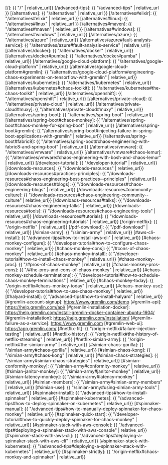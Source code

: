[/]:                                            {{ "/" | relative_url}}
[/advanced-tips]:                               {{ "/advanced-tips" | relative_url }}
[/alternatives]:                                {{ "/alternatives" | relative_url }}
[/alternatives#elixir]:                         {{ "/alternatives#elixir" | relative_url }}
[/alternatives#linux]:                          {{ "/alternatives#linux" | relative_url }}
[/alternatives#maven]:                          {{ "/alternatives#maven" | relative_url }}
[/alternatives#windows]:                        {{ "/alternatives#windows" | relative_url }}
[/alternatives/azure]:                          {{ "/alternatives/azure" | relative_url}}
[/alternatives/azure#fault-analysis-service]:   {{ "/alternatives/azure#fault-analysis-service" | relative_url}}
[/alternatives/docker]:                         {{ "/alternatives/docker" | relative_url}}
[/alternatives/docker#pumba]:                   {{ "/alternatives/docker#pumba" | relative_url}}
[/alternatives/google-cloud-platform]:          {{ "/alternatives/google-cloud-platform" | relative_url}}
[/alternatives/google-cloud-platform#gremlin]:  {{ "/alternatives/google-cloud-platform#engineering-chaos-experiments-on-tensorflow-with-gremlin" | relative_url}}
[/alternatives/kubernetes]:                     {{ "/alternatives/kubernetes" | relative_url}}
[/alternatives/kubernetes#chaos-toolkit]:       {{ "/alternatives/kubernetes#the-chaos-toolkit" | relative_url}}
[/alternatives/openshift]:                      {{ "/alternatives/openshift" | relative_url}}
[/alternatives/private-cloud]:                  {{ "/alternatives/private-cloud" | relative_url}}
[/alternatives/private-cloud#muxy]:             {{ "/alternatives/private-cloud#muxy" | relative_url}}
[/alternatives/spring-boot]:                    {{ "/alternatives/spring-boot" | relative_url}}
[/alternatives/spring-boot#chaos-monkey]:       {{ "/alternatives/spring-boot#chaos-monkey-for-spring-boot" | relative_url}}
[/alternatives/spring-boot#gremlin]:            {{ "/alternatives/spring-boot#injecting-failure-in-spring-boot-applications-with-gremlin" | relative_url}}
[/alternatives/spring-boot#fabric8]:            {{ "/alternatives/spring-boot#chaos-engineering-with-fabric8-and-spring-boot" | relative_url}}
[/alternatives/vmware]:                         {{ "/alternatives/vmware" | relative_url}}
[/alternatives/vmware#chaos-lemur]:             {{ "/alternatives/vmware#chaos-engineering-with-bosh-and-chaos-lemur" | relative_url}}
[/developer-tutorial]:                          {{ "/developer-tutorial" | relative_url}}
[/downloads-resources]:                         {{ "/downloads-resources" | relative_url}}
[/downloads-resources#practices-principles]:    {{ "/downloads-resources#chaos-engineering-best-practices--principles" | relative_url}}
[/downloads-resources#blogs]:                   {{ "/downloads-resources#chaos-engineering-blogs" | relative_url}}
[/downloads-resources#community-culture]:       {{ "/downloads-resources#chaos-engineering-community--culture" | relative_url}}
[/downloads-resources#talks]:                   {{ "/downloads-resources#chaos-engineering-talks" | relative_url}}
[/downloads-resources#tools]:                   {{ "/downloads-resources#chaos-engineering-tools" | relative_url}}
[/downloads-resources#tutorials]:               {{ "/downloads-resources#chaos-engineering-tutorials" | relative_url}}
[/origin-netflix]:                              {{ "/origin-netflix" | relative_url}}
[/pdf-download]:                                {{ "/pdf-download" | relative_url}}
[/simian-army]:                                 {{ "/simian-army" | relative_url}}
[#aws-cli-install]:                             {{ "/advanced-tips#how-to-install-aws-cli" | relative_url}}
[#chaos-monkey-configure]:                      {{ "/developer-tutorial#how-to-configure-chaos-monkey" | relative_url}}
[#chaos-monkey-cons]:                           {{ "/#cons-of-chaos-monkey" | relative_url}}
[#chaos-monkey-install]:                        {{ "/developer-tutorial#how-to-install-chaos-monkey" | relative_url}}
[#chaos-monkey-pros]:                           {{ "/#pros-of-chaos-monkey" | relative_url}}
[#chaos-monkey-pros-cons]:                      {{ "/#the-pros-and-cons-of-chaos-monkey" | relative_url}}
[#chaos-monkey-schedule-terminations]:          {{ "/developer-tutorial#how-to-schedule-chaos-monkey-terminations" | relative_url}}
[#chaos-monkey-today]:                          {{ "/origin-netflix#chaos-monkey-today" | relative_url}}
[#chaos-monkey-use]:                            {{ "/developer-tutorial#how-to-use-chaos-monkey" | relative_url}}
[#halyard-install]:                             {{ "/advanced-tips#how-to-install-halyard" | relative_url}}
[#gremlin-account-signup]:                      https://www.gremlin.com/demo
[#gremlin-api]:                                 https://help.gremlin.com/api/
[#gremlin-installation-docker]:                 https://help.gremlin.com/install-gremlin-docker-container-ubuntu-1604/
[#gremlin-installation]:                        https://help.gremlin.com/installation/
[#gremlin-failure-as-a-service]:                https://www.gremlin.com
[#gremlin-web-ui]:                              https://app.gremlin.com/
[#netflix-fit]:                                 {{ "/origin-netflix#failure-injection-testing" | relative_url}}
[#netflix-history]:                             {{ "/origin-netflix#the-history-of-netflix-streaming" | relative_url}}
[#netflix-simian-army]:                         {{ "/origin-netflix#the-simian-army" | relative_url}}
[#simian-chaos-gorilla]:                        {{ "/simian-army#chaos-gorilla" | relative_url}}
[#simian-chaos-kong]:                           {{ "/simian-army#chaos-kong" | relative_url}}
[#simian-chaos-strategies]:                     {{ "/simian-army#simian-chaos-strategies" | relative_url}}
[#simian-conformity-monkey]:                    {{ "/simian-army#conformity-monkey" | relative_url}}
[#simian-janitor-monkey]:                       {{ "/simian-army#janitor-monkey" | relative_url}}
[#simian-latency-monkey]:                       {{ "/simian-army#latency-monkey" | relative_url}}
[#simian-members]:                              {{ "/simian-army#simian-army-members" | relative_url}}
[#simian-use]:                                  {{ "/simian-army#using-simian-army-tools" | relative_url}}
[#spinnaker-install]:                           {{ "/advanced-tips#how-to-install-spinnaker" | relative_url}}
[#spinnaker-kubernetes]:                        {{ "/advanced-tips#how-to-deploy-spinnaker-on-kubernetes" | relative_url}}
[#spinnaker-manual]:                            {{ "/advanced-tips#how-to-manually-deploy-spinnaker-for-chaos-monkey" | relative_url}}
[#spinnaker-quick-start]:                       {{ "/developer-tutorial#how-to-quickly-deploy-spinnaker-for-chaos-monkey" | relative_url}}
[#spinnaker-stack-with-aws-console]:            {{ "/advanced-tips#deploying-a-spinnaker-stack-with-aws-console" | relative_url}}
[#spinnaker-stack-with-aws-cli]:                {{ "/advanced-tips#deploying-a-spinnaker-stack-with-aws-cli" | relative_url}}
[#spinnaker-stack-with-kubernetes]:             {{ "/advanced-tips#deploying-a-spinnaker-stack-with-kubernetes" | relative_url}}
[#spinnaker-strictly]:                          {{ "/origin-netflix#chaos-monkey-and-spinnaker" | relative_url}}